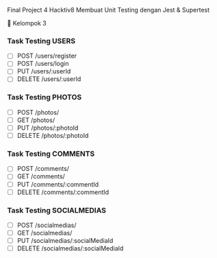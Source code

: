 Final Project 4 Hacktiv8
Membuat Unit Testing dengan Jest & Supertest

🌱 Kelompok 3

### Task Testing USERS
- [ ] POST /users/register
- [ ] POST /users/login
- [ ] PUT /users/:userId
- [ ] DELETE /users/:userId
### Task Testing PHOTOS
- [ ] POST /photos/
- [ ] GET /photos/
- [ ] PUT /photos/:photoId
- [ ] DELETE /photos/:photoId
### Task Testing COMMENTS
- [ ] POST /comments/
- [ ] GET /comments/
- [ ] PUT /comments/:commentId
- [ ] DELETE /comments/:commentId
### Task Testing SOCIALMEDIAS
- [ ] POST /socialmedias/
- [ ] GET /socialmedias/
- [ ] PUT /socialmedias/:socialMediaId
- [ ] DELETE /socialmedias/:socialMediaId
